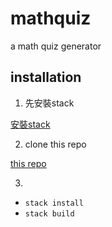 # mathquiz

a math quiz generator

## installation

1. 先安裝stack

[安裝stack](https://docs.haskellstack.org/en/stable/README/)

2. clone this repo

[this repo]()

3.
* ``` stack install ```
* ``` stack build ```
